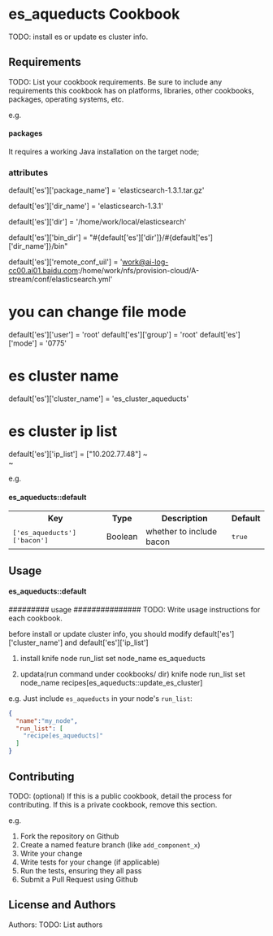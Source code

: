 es_aqueducts Cookbook
=====================
TODO: install es or update es cluster info.


Requirements
------------
TODO: List your cookbook requirements. Be sure to include any requirements this cookbook has on platforms, libraries, other cookbooks, packages, operating systems, etc.


e.g.
#### packages
It requires a working Java installation on the target node; 

### attributes 

default['es']['package_name'] = 'elasticsearch-1.3.1.tar.gz'

default['es']['dir_name'] = 'elasticsearch-1.3.1'

default['es']['dir'] = '/home/work/local/elasticsearch'

default['es']['bin_dir'] = "#{default['es']['dir']}/#{default['es']['dir_name']}/bin"

default['es']['remote_conf_uil'] = 'work@ai-log-cc00.ai01.baidu.com:/home/work/nfs/provision-cloud/A-stream/conf/elasticsearch.yml'

# you can change file mode 
default['es']['user'] = 'root'
default['es']['group'] = 'root'
default['es']['mode'] = '0775'

# es cluster name
default['es']['cluster_name'] = 'es_cluster_aqueducts'

# es cluster ip list
default['es']['ip_list'] = ["10.202.77.48"]
~                                                                                                                                                                                                            
~                                                    

e.g.
#### es_aqueducts::default
<table>
  <tr>
    <th>Key</th>
    <th>Type</th>
    <th>Description</th>
    <th>Default</th>
  </tr>
  <tr>
    <td><tt>['es_aqueducts']['bacon']</tt></td>
    <td>Boolean</td>
    <td>whether to include bacon</td>
    <td><tt>true</tt></td>
  </tr>
</table>

Usage
-----
#### es_aqueducts::default

######### usage ###############
TODO: Write usage instructions for each cookbook.
 

before install or update cluster info, you should modify default['es']['cluster_name'] and default['es']['ip_list'] 

1. install 
knife node run_list set node_name es_aqueducts

2. updata(run command under cookbooks/ dir)
knife node run_list set node_name recipes[es_aqueducts::update_es_cluster]




e.g.
Just include `es_aqueducts` in your node's `run_list`:

```json
{
  "name":"my_node",
  "run_list": [
    "recipe[es_aqueducts]"
  ]
}
```

Contributing
------------
TODO: (optional) If this is a public cookbook, detail the process for contributing. If this is a private cookbook, remove this section.

e.g.
1. Fork the repository on Github
2. Create a named feature branch (like `add_component_x`)
3. Write your change
4. Write tests for your change (if applicable)
5. Run the tests, ensuring they all pass
6. Submit a Pull Request using Github

License and Authors
-------------------
Authors: TODO: List authors
